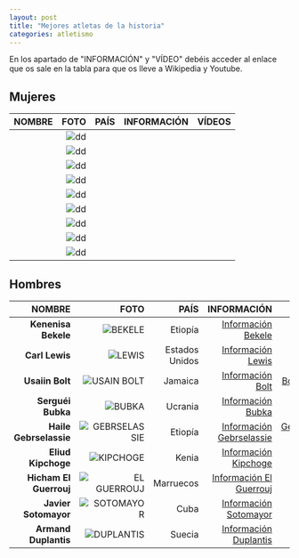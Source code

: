 ```yaml
---
layout: post
title: "Mejores atletas de la historia"
categories: atletismo
---
```


En los apartado de "INFORMACIÓN" y "VÍDEO" debéis acceder al enlace que os sale en la tabla para que os lleve a Wikipedia y Youtube.

## Mujeres 

|NOMBRE|FOTO|PAÍS|INFORMACIÓN|VÍDEOS|
|-----:|-----:|-----:|-----:|-----:|
|        |![dd]()|        |[]()|[]()|  
|        |![dd]()|        |[]()|[]()| 
|        |![dd]()|        |[]()|[]()| 
|        |![dd]()|        |[]()|[]()| 
|        |![dd]()|        |[]()|[]()| 
|        |![dd]()|        |[]()|[]()| 
|        |![dd]()|        |[]()|[]()| 
|        |![dd]()|        |[]()|[]()| 
|        |![dd]()|        |[]()|[]()| 

## Hombres 

|NOMBRE|FOTO|PAÍS|INFORMACIÓN|VÍDEOS|
|-------:|-----:|-------:|-------:|-------:|
|**Kenenisa Bekele**|![BEKELE](https://danieledufis.github.io/images_text/atletismo_mejoresdeportistas_bekele.jpg)|Etiopía|[Información Bekele](https://es.wikipedia.org/wiki/Kenenisa_Bekele)|[Bekele Youtube](https://www.youtube.com/watch?v=eZ1mOSZHjzA)|  
|**Carl Lewis**|![LEWIS](https://danieledufis.github.io/images_text/atletismo_mejoresatletas_lewis.jpg)|Estados Unidos|[Información Lewis](https://es.wikipedia.org/wiki/Carl_Lewis)|[Lewis Youtube](https://www.youtube.com/watch?v=s6lS_EcuUdY)| 
|**Usaiin Bolt**|![USAIN BOLT](https://danieledufis.github.io/images_text/atletismo_mejoresatletas_usainbolt.jpg)|Jamaica|[Información Bolt](https://es.wikipedia.org/wiki/Usain_Bolt)|[Bolt Youtube](https://www.youtube.com/watch?v=93dC0o2aHto)| 
|**Serguéi Bubka**|![BUBKA](https://danieledufis.github.io/images_text/atletismo_mejoresatletas_bubka.jpg)|Ucrania|[Información Bubka](https://es.wikipedia.org/wiki/Sergu%C3%A9i_Bubka)|[Bubka Youtube](https://www.youtube.com/watch?v=L0P3H4iO1DU&t=71s)| 
|**Haile Gebrselassie**|![GEBRSELASSIE](https://danieledufis.github.io/images_text/atletismo_mejoresatletas_gebresselassie.jpg)|Etiopía|[Información Gebrselassie](https://es.wikipedia.org/wiki/Haile_Gebrselassie)|[Gebrselassie Youtube](https://www.youtube.com/watch?v=0kfdKo6qSDc&t=8s)| 
|**Eliud Kipchoge**|![KIPCHOGE](https://danieledufis.github.io/images_text/atletismo_mejoresatletas_kipchoge.jpg)|Kenia|[Información Kipchoge](https://es.wikipedia.org/wiki/Eliud_Kipchoge)|[Kipchoge Youtube](https://www.youtube.com/watch?v=GpBZhK5Kpd0)| 
|**Hicham El Guerrouj**|![EL GUERROUJ](https://danieledufis.github.io/images_text/atletismo_mejoresatletas_elguerrouj.jpg)|Marruecos|[Información El Guerrouj](https://es.wikipedia.org/wiki/Hicham_El_Guerrouj)|[El Guerouj Youtube](https://www.youtube.com/watch?v=cEht_JTLtIk)| 
|**Javier Sotomayor**|![SOTOMAYOR](https://danieledufis.github.io/images_text/atletismo_mejoresatletas_javiersotomayor.jpg)|Cuba|[Información Sotomayor](https://es.wikipedia.org/wiki/Javier_Sotomayor)|[Sotomayor Youtube](https://www.youtube.com/watch?v=7n6NhV4CaiU)| 
|**Armand Duplantis**|![DUPLANTIS](https://danieledufis.github.io/images_text/atletismo_mejoresatletas_duplantis.jpg)|Suecia|[Información Duplantis](https://es.wikipedia.org/wiki/Armand_Duplantis)|[Duplantis Youtube](https://www.youtube.com/watch?v=nUdfKg9RhNM)| 
